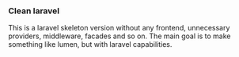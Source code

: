 ### Clean laravel

This is a laravel skeleton version without any frontend, unnecessary providers, middleware, facades and so on.
The main goal is to make something like lumen, but with laravel capabilities.
